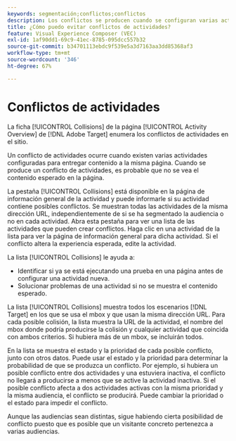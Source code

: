 ```yaml
---
keywords: segmentación;conflictos;conflictos
description: Los conflictos se producen cuando se configuran varias actividades para enviar contenido a la misma página. Obtenga información sobre cómo evitar conflictos al utilizar Adobe Target.
title: ¿Cómo puedo evitar conflictos de actividades?
feature: Visual Experience Composer (VEC)
exl-id: 1af90dd1-69c9-41ec-8785-095dcc557b32
source-git-commit: b34701113ebdc9f539e5a3d7163aa3dd85368af3
workflow-type: tm+mt
source-wordcount: '346'
ht-degree: 67%

---
```


# Conflictos de actividades

La ficha [!UICONTROL Collisions] de la página [!UICONTROL Activity Overview] de [!DNL Adobe Target] enumera los conflictos de actividades en el sitio.

Un conflicto de actividades ocurre cuando existen varias actividades configuradas para entregar contenido a la misma página. Cuando se produce un conflicto de actividades, es probable que no se vea el contenido esperado en la página.

La pestaña [!UICONTROL Collisions] está disponible en la página de información general de la actividad y puede informarle si su actividad contiene posibles conflictos. Se muestran todas las actividades de la misma dirección URL, independientemente de si se ha segmentado la audiencia o no en cada actividad. Abra esta pestaña para ver una lista de las actividades que pueden crear conflictos. Haga clic en una actividad de la lista para ver la página de información general para dicha actividad. Si el conflicto altera la experiencia esperada, edite la actividad.

La lista [!UICONTROL Collisions] le ayuda a:

* Identificar si ya se está ejecutando una prueba en una página antes de configurar una actividad nueva.
* Solucionar problemas de una actividad si no se muestra el contenido esperado.

La lista [!UICONTROL Collisions] muestra todos los escenarios [!DNL Target] en los que se usa el mbox y que usan la misma dirección URL. Para cada posible colisión, la lista muestra la URL de la actividad, el nombre del mbox donde podría producirse la colisión y cualquier actividad que coincida con ambos criterios. Si hubiera más de un mbox, se incluirán todos.

En la lista se muestra el estado y la prioridad de cada posible conflicto, junto con otros datos. Puede usar el estado y la prioridad para determinar la probabilidad de que se produzca un conflicto. Por ejemplo, si hubiera un posible conflicto entre dos actividades y una estuviera inactiva, el conflicto no llegará a producirse a menos que se active la actividad inactiva. Si el posible conflicto afecta a dos actividades activas con la misma prioridad y la misma audiencia, el conflicto se producirá. Puede cambiar la prioridad o el estado para impedir el conflicto.

Aunque las audiencias sean distintas, sigue habiendo cierta posibilidad de conflicto puesto que es posible que un visitante concreto pertenezca a varias audiencias.

